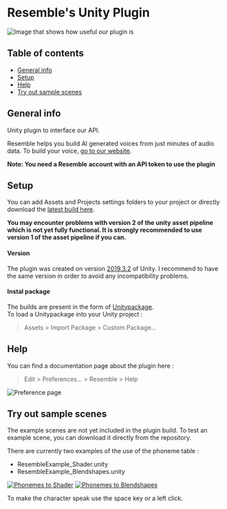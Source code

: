 # Resemble's Unity Plugin

![Image that shows how useful our plugin is](https://www.resemble.ai/wp-content/uploads/2020/05/resemble-unity-main.jpg)

## Table of contents
* [General info](#general-info)
* [Setup](#setup)
* [Help](#help)
* [Try out sample scenes](#try-out-sample-scenes)

## General info
Unity plugin to interface our API.

Resemble helps you build AI generated voices from just minutes of audio data. To build your voice, [go to our website](https://www.resemble.ai).


**Note: You need a Resemble account with an API token to use the plugin**


## Setup
You can add Assets and Projects settings folders to your project or directly download the [latest build here](Output/ResemblePlugin.unitypackage).
  
**You may encounter problems with version 2 of the unity asset pipeline which is not yet fully functional. It is strongly recommended to use version 1 of the asset pipeline if you can.**
  
#### Version
The plugin was created on version [2019.3.2](https://unity3d.com/fr/unity/whats-new/2019.2.8) of Unity. I recommend to have the same version in order to avoid any incompatibility problems.  
  
  
  
#### Instal package
The builds are present in the form of [Unitypackage](https://docs.unity3d.com/Manual/AssetPackages.html).  
To load a Unitypackage into your Unity project :
> Assets > Import Package > Custom Package...
  
  
## Help
You can find a documentation page about the plugin here :
>  Edit > Preferences... > Resemble > Help
  
![Preference page](https://i.imgur.com/0jAWjOc.png?1)

## Try out sample scenes
The example scenes are not yet included in the plugin build. To test an example scene, you can download it directly from the repository.

There are currently two examples of the use of the phoneme table :

- ResembleExample_Shader.unity
- ResembleExample_Blendshapes.unity

[![Phonemes to Shader](https://i.imgur.com/EZNGE81.png)](https://www.youtube.com/watch?v=v7ow2eT1hOg)
[![Phonemes to Blendshapes](https://i.imgur.com/Cw9RP2e.png)](https://www.youtube.com/watch?v=CkCEhfpNK-M)

To make the character speak use the space key or a left click.

